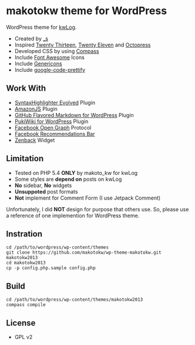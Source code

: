 makotokw theme for WordPress
===

WordPress theme for [kwLog](http://blog.makotokw.com).

 * Created by [_s](http://underscores.me)
 * Inspired [Twenty Thirteen](http://twentythirteendemo.wordpress.com/), [Twenty Eleven](http://wordpress.org/extend/themes/twentyeleven) and [Octopress](http://octopress.org/)
 * Developed CSS by using [Compass](http://compass-style.org/)
 * Include [Font Awesome](http://fortawesome.github.io/Font-Awesome/) Icons
 * Include [Genericons](http://genericons.com/)
 * Include [google-code-prettify](http://code.google.com/p/google-code-prettify/)

## Work With 

* [SyntaxHighlighter Evolved](http://wordpress.org/extend/plugins/syntaxhighlighter/) Plugin
* [AmazonJS](http://wordpress.org/extend/plugins/amazonjs/) Plugin
* [GitHub Flavored Markdown for WordPress](https://github.com/makotokw/wp-gfm) Plugin
* [PukiWiki for WordPress](http://wordpress.org/extend/plugins/pukiwiki-for-wordpress/) Plugin
* [Facebook Open Graph](http://developers.facebook.com/docs/opengraph/) Protocol
* [Facebook Recommendations Bar](https://developers.facebook.com/docs/reference/plugins/recommendationsbar/)
* [Zenback](http://zenback.jp/) Widget

## Limitation

* Tested on PHP 5.4 **ONLY** by makoto\_kw for kwLog
 * Some styles are **depend on** posts on kwLog
 * **No** sidebar, **No** widgets
 * **Unsuppoted** post formats
 * **Not** implement for Comment Form (I use Jetpack Comment)

Unfortunately, I did **NOT** design for purpose that others use.
So, please use a reference of one implemention for WordPress theme.

## Instration

```
cd /path/to/wordpress/wp-content/themes
git clone https://github.com/makotokw/wp-theme-makotokw.git makotokw2013
cd makotokw2013
cp -p config.php.sample config.php
```

## Build

```
cd /path/to/wordpress/wp-content/themes/makotokw2013
compass compile
```

## License

* GPL v2
